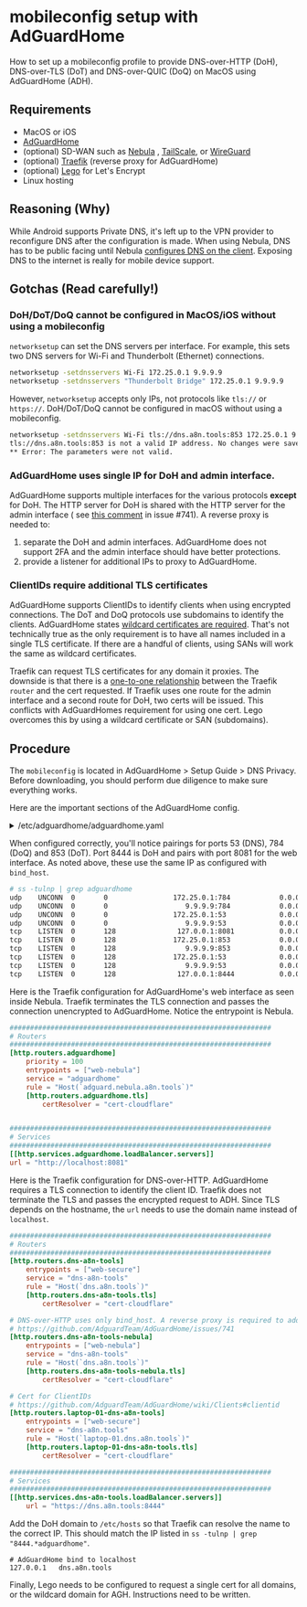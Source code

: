 # mobileconfig setup with AdGuardHome
How to set up a mobileconfig profile to provide DNS-over-HTTP (DoH), DNS-over-TLS (DoT) and DNS-over-QUIC (DoQ) on MacOS
using AdGuardHome (ADH).

## Requirements

- MacOS or iOS
- [AdGuardHome](https://github.com/AdguardTeam/AdGuardHome)
- (optional) SD-WAN such as [Nebula](https://github.com/slackhq/nebula/)
  , [TailScale](https://github.com/tailscale/tailscale), or
  [WireGuard](https://github.com/WireGuard)
- (optional) [Traefik](https://github.com/traefik/traefik/) (reverse proxy for AdGuardHome)
- (optional) [Lego](https://github.com/go-acme/lego) for Let's Encrypt
- Linux hosting

## Reasoning (Why)
While Android supports Private DNS, it's left up to the VPN provider to reconfigure DNS after the configuration is made.
When using Nebula, DNS has to be public facing until
Nebula [configures DNS on the client](https://github.com/slackhq/nebula/issues/318). Exposing DNS to the internet is
really for mobile device support.

## Gotchas (Read carefully!)

### DoH/DoT/DoQ cannot be configured in MacOS/iOS without using a mobileconfig
`networksetup` can set the DNS servers per interface. For example, this sets two DNS servers for Wi-Fi and Thunderbolt
(Ethernet) connections.

```bash
networksetup -setdnsservers Wi-Fi 172.25.0.1 9.9.9.9
networksetup -setdnsservers "Thunderbolt Bridge" 172.25.0.1 9.9.9.9
```

However, `networksetup` accepts only IPs, not protocols like `tls://` or `https://`. DoH/DoT/DoQ cannot be configured in
macOS without using a mobileconfig.

```bash
networksetup -setdnsservers Wi-Fi tls://dns.a8n.tools:853 172.25.0.1 9.9.9.9
tls://dns.a8n.tools:853 is not a valid IP address. No changes were saved...
** Error: The parameters were not valid.
```

### AdGuardHome uses single IP for DoH and admin interface.
AdGuardHome supports multiple interfaces for the various protocols **except** for DoH. The HTTP server for DoH is shared
with the HTTP server for the admin interface (
see [this comment](https://github.com/AdguardTeam/AdGuardHome/issues/741#issuecomment-934233825) in issue #741). A
reverse proxy is needed to:

1. separate the DoH and admin interfaces. AdGuardHome does not support 2FA and the admin interface should have better
   protections.
2. provide a listener for additional IPs to proxy to AdGuardHome.

### ClientIDs require additional TLS certificates
AdGuardHome supports ClientIDs to identify clients when using encrypted connections. The DoT and DoQ protocols use
subdomains to identify the clients. AdGuardHome
states [wildcard certificates are required](https://github.om/AdguardTeam/AdGuardHome/wiki/Clients#clientid). That's not
technically true as the only requirement is to have all names included in a single TLS certificate. If there are a
handful of clients, using SANs will work the same as wildcard certificates.

Traefik can request TLS certificates for any domain it proxies. The downside is that there is
a [one-to-one relationship](https://doc.traefik.io/traefik/https/acme/) between the Traefik `router` and the cert
requested. If Traefik uses one route for the admin interface and a second route for DoH, two certs will be issued. This
conflicts with AdGuardHomes requirement for using one cert. Lego overcomes this by using a wildcard certificate or SAN
(subdomains).

## Procedure
The `mobileconfig` is located in AdGuardHome > Setup Guide > DNS Privacy. Before downloading, you should perform due
diligence to make sure everything works.

Here are the important sections of the AdGuardHome config.

<details>
  <summary>/etc/adguardhome/adguardhome.yaml</summary>

```yaml
# admin and DoH bind IP
bind_host: 127.0.0.1
bind_port: 8081
# http_proxy is used for the AdGuardHome HTTP client to download filters and such.
http_proxy: ""
dns:
    # DoT/DoQ/DNS bind IPs
    bind_hosts:
    # Public IP
    - 1.1.1.1
    # SD-WAN IP
    - 172.25.0.1
    port: 53
    trusted_proxies:
    # Trust Traefik
    - 127.0.0.0/8
    - ::1/128
tls:
    enabled: true
    # Admin interface domain. Needs to match cert name
    server_name: dns.a8n.tools
    force_https: false
    port_https: 8444
    port_dns_over_tls: 853
    port_dns_over_quic: 784
    port_dnscrypt: 0
    dnscrypt_config_file: ""
    allow_unencrypted_doh: false
    strict_sni_check: false
    certificate_chain: ""
    private_key: ""
    certificate_path: /etc/adguardhome/tls/dns.a8n.tools/certificate.crt
    private_key_path: /etc/adguardhome/tls/dns.a8n.tools/privatekey.key
# Clients are configured in the web GUI
clients:
    persistent:
    -   name: laptop-01
        tags:
        - os_macos
        ids:
        - laptop-01
# Useful for troubleshooting
verbose: false
log_file: /var/log/adguardhome/adguardhome.log
# Some log settings don't seem to work. Be careful not to fill up the disk.
log_max_backups: 3
log_max_size: 100
log_max_age: 2
log_compress: true
log_localtime: false
```

</details>

When configured correctly, you'll notice pairings for ports 53 (DNS), 784 (DoQ) and 853 (DoT). Port 8444 is DoH and
pairs with port 8081 for the web interface. As noted above, these use the same IP as configured with `bind_host`.

```bash
# ss -tulnp | grep adguardhome
udp    UNCONN  0       0                172.25.0.1:784            0.0.0.0:*      users:(("adguardhome",pid=11677,fd=21))                                        
udp    UNCONN  0       0                   9.9.9.9:784            0.0.0.0:*      users:(("adguardhome",pid=11677,fd=20))                                        
udp    UNCONN  0       0                172.25.0.1:53             0.0.0.0:*      users:(("adguardhome",pid=11677,fd=15))                                        
udp    UNCONN  0       0                   9.9.9.9:53             0.0.0.0:*      users:(("adguardhome",pid=11677,fd=13))                                        
tcp    LISTEN  0       128               127.0.0.1:8081           0.0.0.0:*      users:(("adguardhome",pid=11677,fd=9))                                         
tcp    LISTEN  0       128              172.25.0.1:853            0.0.0.0:*      users:(("adguardhome",pid=11677,fd=19))                                        
tcp    LISTEN  0       128                 9.9.9.9:853            0.0.0.0:*      users:(("adguardhome",pid=11677,fd=18))                                        
tcp    LISTEN  0       128              172.25.0.1:53             0.0.0.0:*      users:(("adguardhome",pid=11677,fd=17))                                        
tcp    LISTEN  0       128                 9.9.9.9:53             0.0.0.0:*      users:(("adguardhome",pid=11677,fd=16))                                        
tcp    LISTEN  0       128               127.0.0.1:8444           0.0.0.0:*      users:(("adguardhome",pid=11677,fd=12))                                        
```

Here is the Traefik configuration for AdGuardHome's web interface as seen inside Nebula. Traefik terminates the TLS
connection and passes the connection unencrypted to AdGuardHome. Notice the entrypoint is Nebula.

```toml
################################################################
# Routers
################################################################
[http.routers.adguardhome]
    priority = 100
    entrypoints = ["web-nebula"]
    service = "adguardhome"
    rule = "Host(`adguard.nebula.a8n.tools`)"
    [http.routers.adguardhome.tls]
        certResolver = "cert-cloudflare"


################################################################
# Services
################################################################
[[http.services.adguardhome.loadBalancer.servers]]
url = "http://localhost:8081"
```

Here is the Traefik configuration for DNS-over-HTTP. AdGuardHome requires a TLS connection to identify the client ID.
Traefik does not terminate the TLS and passes the encrypted request to ADH. Since TLS depends on the hostname, the `url`
needs to use the domain name instead of `localhost`.

```toml
################################################################
# Routers
################################################################
[http.routers.dns-a8n-tools]
    entrypoints = ["web-secure"]
    service = "dns-a8n-tools"
    rule = "Host(`dns.a8n.tools`)"
    [http.routers.dns-a8n-tools.tls]
        certResolver = "cert-cloudflare"

# DNS-over-HTTP uses only bind_host. A reverse proxy is required to add a second IP.
# https://github.com/AdguardTeam/AdGuardHome/issues/741
[http.routers.dns-a8n-tools-nebula]
    entrypoints = ["web-nebula"]
    service = "dns-a8n-tools"
    rule = "Host(`dns.a8n.tools`)"
    [http.routers.dns-a8n-tools-nebula.tls]
        certResolver = "cert-cloudflare"

# Cert for ClientIDs
# https://github.com/AdguardTeam/AdGuardHome/wiki/Clients#clientid
[http.routers.laptop-01-dns-a8n-tools]
    entrypoints = ["web-secure"]
    service = "dns-a8n.tools"
    rule = "Host(`laptop-01.dns.a8n.tools`)"
    [http.routers.laptop-01-dns-a8n-tools.tls]
        certResolver = "cert-cloudflare"

################################################################
# Services
################################################################
[[http.services.dns-a8n-tools.loadBalancer.servers]]
    url = "https://dns.a8n.tools:8444"
```

Add the DoH domain to `/etc/hosts` so that Traefik can resolve the name to the correct IP. This should match the IP
listed in `ss -tulnp | grep "8444.*adguardhome"`.

```text
# AdGuardHome bind to localhost
127.0.0.1   dns.a8n.tools
```

Finally, Lego needs to be configured to request a single cert for all domains, or the wildcard domain for AGH.
Instructions need to be written.
